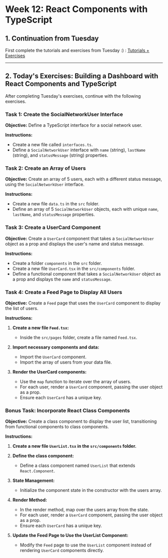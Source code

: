 
# Week 12: React Components with TypeScript

## 1. Continuation from Tuesday
First complete the tutorials and exercises from Tuesday :) :
[Tutorials + Exercises](https://github.com/StartSteps-Digital-Education-GmbH/Module-3-TypeScript-Frontend-and-Object-Oriented-Programming-Concepts/blob/main/3%20-%20TypeScript%2C%20Frontend%20and%20Object-Oriented%20Programming%20Concepts/Week%2012/1%2C2%20NextJS%20introduction/Afternoon/Tutorials%2BExercises.md)


----------------------------------------------------------------------------------------------------------------------------


## 2. Today's Exercises: Building a Dashboard with React Components and TypeScript
After completing Tuesday's exercises, continue with the following exercises.

### Task 1: Create the SocialNetworkUser Interface
**Objective:** Define a TypeScript interface for a social network user.

**Instructions:**
- Create a new file called `interfaces.ts`.
- Define a `SocialNetworkUser` interface with `name` (string), `lastName` (string), and `statusMessage` (string) properties.

### Task 2: Create an Array of Users
**Objective:** Create an array of 5 users, each with a different status message, using the `SocialNetworkUser` interface.

**Instructions:**
- Create a new file `data.ts` in the `src` folder.
- Define an array of 5 `SocialNetworkUser` objects, each with unique `name`, `lastName`, and `statusMessage` properties.

### Task 3: Create a UserCard Component
**Objective:** Create a `UserCard` component that takes a `SocialNetworkUser` object as a prop and displays the user's name and status message.

**Instructions:**
- Create a folder `components` in the `src` folder.
- Create a new file `UserCard.tsx` in the `src/components` folder.
- Define a functional component that takes a `SocialNetworkUser` object as a prop and displays the `name` and `statusMessage`.

### Task 4: Create a Feed Page to Display All Users
**Objective:** Create a `Feed` page that uses the `UserCard` component to display the list of users.

**Instructions:**
1. **Create a new file `Feed.tsx`:**
   - Inside the `src/pages` folder, create a file named `Feed.tsx`.

2. **Import necessary components and data:**
   - Import the `UserCard` component.
   - Import the array of users from your data file.

3. **Render the UserCard components:**
   - Use the `map` function to iterate over the array of users.
   - For each user, render a `UserCard` component, passing the user object as a prop.
   - Ensure each `UserCard` has a unique key.

### Bonus Task: Incorporate React Class Components
**Objective:** Create a class component to display the user list, transitioning from functional components to class components.

**Instructions:**
1. **Create a new file `UserList.tsx` in the `src/components` folder.**
2. **Define the class component:**
   - Define a class component named `UserList` that extends `React.Component`.

3. **State Management:**
   - Initialize the component state in the constructor with the users array.

4. **Render Method:**
   - In the render method, map over the users array from the state.
   - For each user, render a `UserCard` component, passing the user object as a prop.
   - Ensure each `UserCard` has a unique key.

5. **Update the Feed Page to Use the UserList Component:**
   - Modify the `Feed` page to use the `UserList` component instead of rendering `UserCard` components directly.
